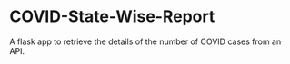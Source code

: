 # COVID-State-Wise-Report
 A flask app to retrieve the details of the number of COVID cases from an API.
